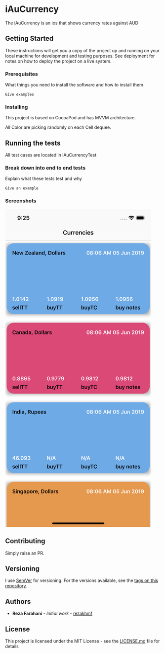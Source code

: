 # iAuCurrency

The iAuCurrency is an ios that shows currency rates against AUD

## Getting Started

These instructions will get you a copy of the project up and running on your local machine for development and testing purposes. See deployment for notes on how to deploy the project on a live system.

### Prerequisites

What things you need to install the software and how to install them

```
Give examples
```

### Installing

This project is based on CocoaPod and has MVVM architecture.

All Color are picking randomly on each Cell dequee.

## Running the tests

All test cases are located in iAuCurrencyTest

### Break down into end to end tests

Explain what these tests test and why

```
Give an example
```

### Screenshots
![Alt text](Screenshots/first-view.png?raw=true "Frist Page")


## Contributing

Simply raise an PR.

## Versioning

I use [SemVer](http://semver.org/) for versioning. For the versions available, see the [tags on this repository](https://github.com/your/project/tags). 

## Authors

* **Reza Farahani** - *Initial work* - [rezakhmf](https://github.com/rezakhmf)


## License

This project is licensed under the MIT License - see the [LICENSE.md](LICENSE.md) file for details

